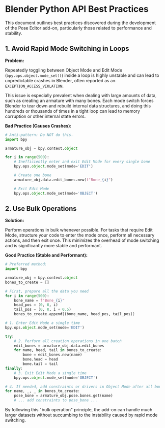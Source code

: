 # Blender Python API Best Practices

This document outlines best practices discovered during the development of the Pose Editor add-on, particularly those related to performance and stability.

## 1. Avoid Rapid Mode Switching in Loops

**Problem:**

Repeatedly toggling between Object Mode and Edit Mode (`bpy.ops.object.mode_set()`) inside a loop is highly unstable and can lead to unpredictable crashes in Blender, often reported as an `EXCEPTION_ACCESS_VIOLATION`.

This issue is especially prevalent when dealing with large amounts of data, such as creating an armature with many bones. Each mode switch forces Blender to tear down and rebuild internal data structures, and doing this hundreds or thousands of times in a tight loop can lead to memory corruption or other internal state errors.

**Bad Practice (Causes Crashes):**

```python
# Anti-pattern: Do NOT do this.
import bpy

armature_obj = bpy.context.object

for i in range(500):
    # Inefficiently enter and exit Edit Mode for every single bone
    bpy.ops.object.mode_set(mode='EDIT')

    # Create one bone
    armature_obj.data.edit_bones.new(f"Bone_{i}")

    # Exit Edit Mode
    bpy.ops.object.mode_set(mode='OBJECT')
```

## 2. Use Bulk Operations

**Solution:**

Perform operations in bulk whenever possible. For tasks that require Edit Mode, structure your code to enter the mode once, perform all necessary actions, and then exit once. This minimizes the overhead of mode switching and is significantly more stable and performant.

**Good Practice (Stable and Performant):**

```python
# Preferred method:
import bpy

armature_obj = bpy.context.object
bones_to_create = []

# First, prepare all the data you need
for i in range(500):
    bone_name = f"Bone_{i}"
    head_pos = (0, 0, i)
    tail_pos = (0, 0, i + 0.5)
    bones_to_create.append((bone_name, head_pos, tail_pos))

# 1. Enter Edit Mode a single time
bpy.ops.object.mode_set(mode='EDIT')

try:
    # 2. Perform all creation operations in one batch
    edit_bones = armature_obj.data.edit_bones
    for name, head, tail in bones_to_create:
        bone = edit_bones.new(name)
        bone.head = head
        bone.tail = tail
finally:
    # 3. Exit Edit Mode a single time
    bpy.ops.object.mode_set(mode='OBJECT')

# 4. If needed, add constraints or drivers in Object Mode after all bones exist
for name, _, _ in bones_to_create:
    pose_bone = armature_obj.pose.bones.get(name)
    # ... add constraints to pose_bone ...

```

By following this "bulk operation" principle, the add-on can handle much larger datasets without succumbing to the instability caused by rapid mode switching.
